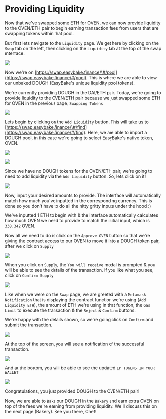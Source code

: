 # Providing Liquidity

Now that we've swapped some ETH for OVEN, we can now provide liquidity to the OVEN/ETH pair to begin earning transaction fees from users that are swapping tokens within that pool.   
  
But first lets navigate to the `Liquidity` page. We get here by clicking on the `Swap` tab on the left, then clicking on the `Liquidity` tab at the top of the swap interface. 

![](../../.gitbook/assets/image%20%2816%29.png)

Now we're on [https://swap.easybake.finance/\#/pool](https://swap.easybake.finance/#/pool). This is where we are able to view our unbaked DOUGH \(EasyBake's unique liquidity pool tokens\).   
  
We're currently providing DOUGH in the DAI/ETH pair. Today, we're going to provide liquidity to the OVEN/ETH pair because we just swapped some ETH for OVEN in the previous page, `Swapping Tokens`

![](../../.gitbook/assets/image%20%2828%29.png)

Lets begin by clicking on the `Add Liquidity` button. This will take us to [https://swap.easybake.finance/\#/find](https://swap.easybake.finance/#/find). Here, we are able to import a DOUGH pool, in this case we're going to select EasyBake's native token, OVEN.

![](../../.gitbook/assets/image%20%2837%29.png)

![](../../.gitbook/assets/image%20%2814%29.png)

Since we have no DOUGH tokens for the OVEN/ETH pair, we're going to need to add liquidity via the `Add Liquidity` button. So, lets click on it!

![](../../.gitbook/assets/image%20%2841%29.png)

Now, input your desired amounts to provide. The interface will automatically match how much you've inputted in the corresponding currency. This is done so you don't have to do all the nitty gritty inputs under the hood :\)   
  
We've inputted 1 ETH to begin with & the interface automatically calculates how much OVEN we need to provide to match the initial input, which is `338.342` OVEN.   
  
Now all we need to do is click on the `Approve OVEN` button so that we're giving the contract access to our OVEN to move it into a DOUGH token pair, after we click on `Supply`

![](../../.gitbook/assets/image%20%2830%29.png)

When you click on `Supply`, the `You will receive` modal is prompted & you will be able to see the details of the transaction. If you like what you see, click on `Confirm Supply`

![](../../.gitbook/assets/image%20%2827%29.png)

Like when we were on the `Swap` page, we are greeted with a `Metamask Notification` that is displaying the contract function we're using \(`Add Liquidity ETH`\), the amount of ETH we're using in that function, the `Gas Limit` to execute the transaction & the `Reject` & `Confirm` buttons.   
  
We're happy with the details shown, so we're going click on `Confirm` and submit the transaction.

![](../../.gitbook/assets/image%20%2812%29.png)

At the top of the screen, you will see a notification of the successful transaction.

![](../../.gitbook/assets/image%20%2823%29.png)

And at the bottom, you will be able to see the updated `LP TOKENS IN YOUR WALLET`

![](../../.gitbook/assets/image%20%2833%29.png)

Congratulations, you just provided DOUGH to the OVEN/ETH pair!   
  
Now, we are able to `Bake` our DOUGH in the `Bakery` and earn extra OVEN on top of the fees we're earning from providing liquidity. We'll discuss this on the next page \(Bakery\). See you there, Chef!

